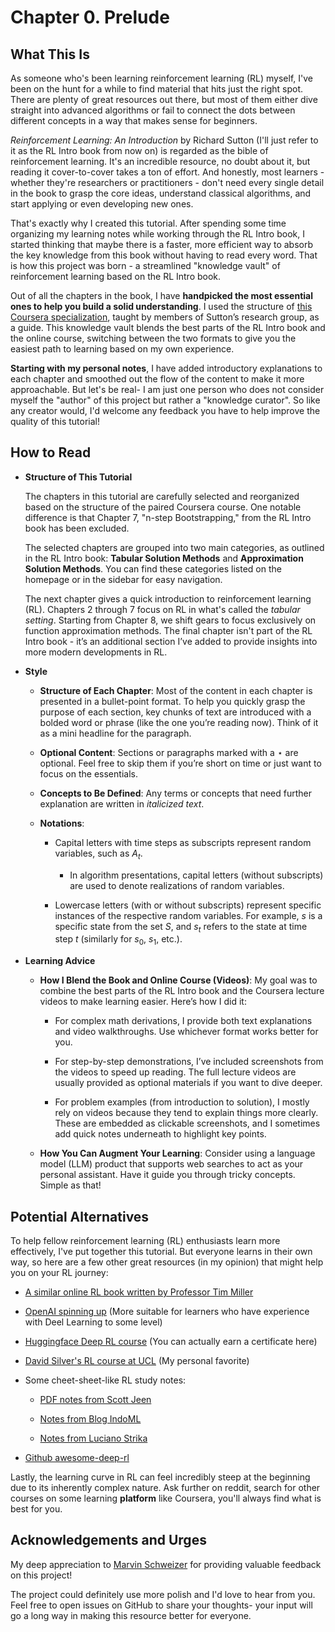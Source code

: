 # Chapter 0. Prelude 

## What This Is  

As someone who's been learning reinforcement learning (RL) myself, I've been on the hunt for a while to find material that hits just the right spot. There are plenty of great resources out there, but most of them either dive straight into advanced algorithms or fail to connect the dots between different concepts in a way that makes sense for beginners.  

*Reinforcement Learning: An Introduction* by Richard Sutton (I'll just refer to it as the RL Intro book from now on) is regarded as the bible of reinforcement learning. It's an incredible resource, no doubt about it, but reading it cover-to-cover takes a ton of effort. And honestly, most learners - whether they're researchers or practitioners - don't need every single detail in the book to grasp the core ideas, understand classical algorithms, and start applying or even developing new ones.  

That's exactly why I created this tutorial. After spending some time organizing my learning notes while working through the RL Intro book, I started thinking that maybe there is a faster, more efficient way to absorb the key knowledge from this book without having to read every word. That is how this project was born - a streamlined "knowledge vault" of reinforcement learning based on the RL Intro book.  

Out of all the chapters in the book, I have **handpicked the most essential ones to help you build a solid understanding**. I used the structure of [this Coursera specialization](https://www.coursera.org/specializations/reinforcement-learning), taught by members of Sutton’s research group, as a guide. This knowledge vault blends the best parts of the RL Intro book and the online course, switching between the two formats to give you the easiest path to learning based on my own experience.  

**Starting with my personal notes**, I have added introductory explanations to each chapter and smoothed out the flow of the content to make it more approachable. But let's be real- I am just one person who does not consider myself the "author" of this project but rather a "knowledge curator". So like any creator would, I'd welcome any feedback you have to help improve the quality of this tutorial!

## How to Read  

- **Structure of This Tutorial**

    The chapters in this tutorial are carefully selected and reorganized based on the structure of the paired Coursera course. One notable difference is that Chapter 7, "n-step Bootstrapping," from the RL Intro book has been excluded.  

    The selected chapters are grouped into two main categories, as outlined in the RL Intro book: **Tabular Solution Methods** and **Approximation Solution Methods**. You can find these categories listed on the homepage or in the sidebar for easy navigation.  

    The next chapter gives a quick introduction to reinforcement learning (RL). Chapters 2 through 7 focus on RL in what's called the *tabular setting*. Starting from Chapter 8, we shift gears to focus exclusively on function approximation methods. The final chapter isn't part of the RL Intro book - it’s an additional section I’ve added to provide insights into more modern developments in RL.  

- **Style** 

    - **Structure of Each Chapter**: Most of the content in each chapter is presented in a bullet-point format. To help you quickly grasp the purpose of each section, key chunks of text are introduced with a bolded word or phrase (like the one you’re reading now). Think of it as a mini headline for the paragraph.  

    - **Optional Content**: Sections or paragraphs marked with a $\star$ are optional. Feel free to skip them if you’re short on time or just want to focus on the essentials.  

    - **Concepts to Be Defined**: Any terms or concepts that need further explanation are written in $\textit{italicized text}$.  

    - **Notations**:  

        - Capital letters with time steps as subscripts represent random variables, such as $A_t$.  

            - In algorithm presentations, capital letters (without subscripts) are used to denote realizations of random variables. 

        - Lowercase letters (with or without subscripts) represent specific instances of the respective random variables. For example, $s$ is a specific state from the set $S$, and $s_t$ refers to the state at time step $t$ (similarly for $s_0$, $s_1$, etc.).  

- **Learning Advice**  

    - **How I Blend the Book and Online Course (Videos)**: My goal was to combine the best parts of the RL Intro book and the Coursera lecture videos to make learning easier. Here’s how I did it:  

        - For complex math derivations, I provide both text explanations and video walkthroughs. Use whichever format works better for you.  

        - For step-by-step demonstrations, I’ve included screenshots from the videos to speed up reading. The full lecture videos are usually provided as optional materials if you want to dive deeper.  

        - For problem examples (from introduction to solution), I mostly rely on videos because they tend to explain things more clearly. These are embedded as clickable screenshots, and I sometimes add quick notes underneath to highlight key points.  

    - **How You Can Augment Your Learning**:  Consider using a language model (LLM) product that supports web searches to act as your personal assistant. Have it guide you through tricky concepts. Simple as that!  


## Potential Alternatives

To help fellow reinforcement learning (RL) enthusiasts learn more effectively, I've put together this tutorial. But everyone learns in their own way, so here are a few other great resources (in my opinion) that might help you on your RL journey:

- [A similar online RL book written by Professor Tim Miller](https://gibberblot.github.io/rl-notes/index.html)

- [OpenAI spinning up](https://spinningup.openai.com/en/latest/index.html) (More suitable for learners who have experience with Deel Learning to some level)

- [Huggingface Deep RL course](https://huggingface.co/learn/deep-rl-course/unit0/introduction) (You can actually earn a certificate here)

- [David Silver's RL course at UCL](https://www.youtube.com/playlist?list=PLqYmG7hTraZDM-OYHWgPebj2MfCFzFObQ) (My personal favorite)

- Some cheet-sheet-like RL study notes:

    - [PDF notes from Scott Jeen](https://enjeeneer.io/sutton_and_barto/rl_notes.pdf)

    - [Notes from Blog IndoML](https://indoml.com/2018/02/14/study-notes-reinforcement-learning-an-introduction/#:~:text=The%20main%20elements%20of%20RL,a%20model%20of%20the%20environment.&text=The%20learner%2Fdecision%20maker%20being%20trained.)

    - [Notes from Luciano Strika](https://strikingloo.github.io/wiki/reinforcement-learning-sutton)

- [Github awesome-deep-rl](https://github.com/kengz/awesome-deep-rl)

Lastly, the learning curve in RL can feel incredibly steep at the beginning due to its inherently complex nature. Ask further on reddit, search for other courses on some learning **platform** like Coursera, you'll always find what is best for you. 

## Acknowledgements and Urges

My deep appreciation to [Marvin Schweizer](https://github.com/mschweizer) for providing valuable feedback on this project!

The project could definitely use more polish and I'd love to hear from you. Feel free to open issues on GitHub to share your thoughts- your input will go a long way in making this resource better for everyone.